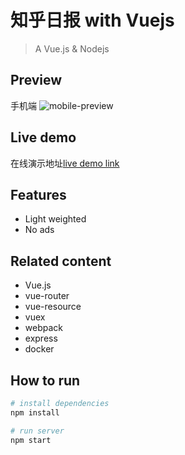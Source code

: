 # 知乎日报 with Vuejs

> A Vue.js & Nodejs

## Preview

 手机端
![mobile-preview](https://github.com/hilongjw/vue-zhihu-daily/blob/master/mobile-preview.png)

## Live demo

 在线演示地址[live demo link](http://zhihu.bood.in)

## Features

- Light weighted
- No ads

## Related content

- Vue.js
- vue-router
- vue-resource
- vuex
- webpack
- express
- docker


## How to run

``` bash
# install dependencies
npm install

# run server
npm start
```
